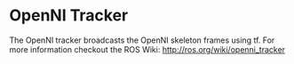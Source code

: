 # OpenNI Tracker

The OpenNI tracker broadcasts the OpenNI skeleton frames using tf.
For more information checkout the ROS Wiki: http://ros.org/wiki/openni_tracker


